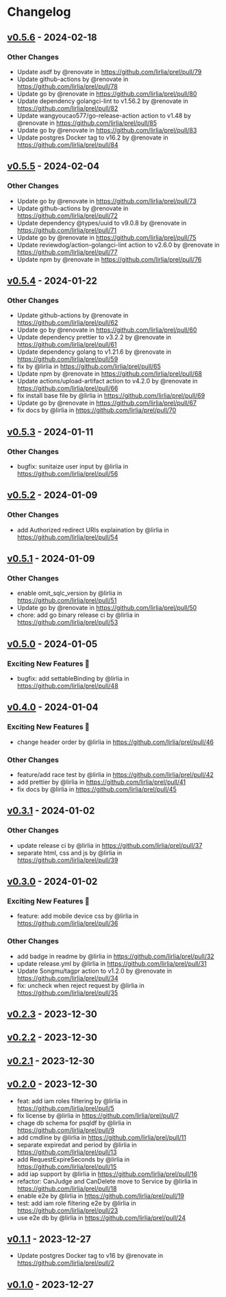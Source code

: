 # Changelog

## [v0.5.6](https://github.com/lirlia/prel/compare/v0.5.5...v0.5.6) - 2024-02-18
### Other Changes
- Update asdf by @renovate in https://github.com/lirlia/prel/pull/79
- Update github-actions by @renovate in https://github.com/lirlia/prel/pull/78
- Update go by @renovate in https://github.com/lirlia/prel/pull/80
- Update dependency golangci-lint to v1.56.2 by @renovate in https://github.com/lirlia/prel/pull/82
- Update wangyoucao577/go-release-action action to v1.48 by @renovate in https://github.com/lirlia/prel/pull/85
- Update go by @renovate in https://github.com/lirlia/prel/pull/83
- Update postgres Docker tag to v16.2 by @renovate in https://github.com/lirlia/prel/pull/84

## [v0.5.5](https://github.com/lirlia/prel/compare/v0.5.4...v0.5.5) - 2024-02-04
### Other Changes
- Update go by @renovate in https://github.com/lirlia/prel/pull/73
- Update github-actions by @renovate in https://github.com/lirlia/prel/pull/72
- Update dependency @types/uuid to v9.0.8 by @renovate in https://github.com/lirlia/prel/pull/71
- Update go by @renovate in https://github.com/lirlia/prel/pull/75
- Update reviewdog/action-golangci-lint action to v2.6.0 by @renovate in https://github.com/lirlia/prel/pull/77
- Update npm by @renovate in https://github.com/lirlia/prel/pull/76

## [v0.5.4](https://github.com/lirlia/prel/compare/v0.5.3...v0.5.4) - 2024-01-22
### Other Changes
- Update github-actions by @renovate in https://github.com/lirlia/prel/pull/62
- Update go by @renovate in https://github.com/lirlia/prel/pull/60
- Update dependency prettier to v3.2.2 by @renovate in https://github.com/lirlia/prel/pull/61
- Update dependency golang to v1.21.6 by @renovate in https://github.com/lirlia/prel/pull/59
- fix by @lirlia in https://github.com/lirlia/prel/pull/65
- Update npm by @renovate in https://github.com/lirlia/prel/pull/68
- Update actions/upload-artifact action to v4.2.0 by @renovate in https://github.com/lirlia/prel/pull/66
- fix install base file by @lirlia in https://github.com/lirlia/prel/pull/69
- Update go by @renovate in https://github.com/lirlia/prel/pull/67
- fix docs by @lirlia in https://github.com/lirlia/prel/pull/70

## [v0.5.3](https://github.com/lirlia/prel/compare/v0.5.2...v0.5.3) - 2024-01-11
### Other Changes
- bugfix: sunitaize user input by @lirlia in https://github.com/lirlia/prel/pull/56

## [v0.5.2](https://github.com/lirlia/prel/compare/v0.5.1...v0.5.2) - 2024-01-09
### Other Changes
- add Authorized redirect URIs explaination by @lirlia in https://github.com/lirlia/prel/pull/54

## [v0.5.1](https://github.com/lirlia/prel/compare/v0.5.0...v0.5.1) - 2024-01-09
### Other Changes
- enable omit_sqlc_version by @lirlia in https://github.com/lirlia/prel/pull/51
- Update go by @renovate in https://github.com/lirlia/prel/pull/50
- chore: add go binary release ci by @lirlia in https://github.com/lirlia/prel/pull/53

## [v0.5.0](https://github.com/lirlia/prel/compare/v0.4.0...v0.5.0) - 2024-01-05
### Exciting New Features 🎉
- bugfix: add settableBinding by @lirlia in https://github.com/lirlia/prel/pull/48

## [v0.4.0](https://github.com/lirlia/prel/compare/v0.3.1...v0.4.0) - 2024-01-04
### Exciting New Features 🎉
- change header order by @lirlia in https://github.com/lirlia/prel/pull/46
### Other Changes
- feature/add race test by @lirlia in https://github.com/lirlia/prel/pull/42
- add prettier by @lirlia in https://github.com/lirlia/prel/pull/41
- fix docs by @lirlia in https://github.com/lirlia/prel/pull/45

## [v0.3.1](https://github.com/lirlia/prel/compare/v0.3.0...v0.3.1) - 2024-01-02
### Other Changes
- update release ci by @lirlia in https://github.com/lirlia/prel/pull/37
- separate html, css and js by @lirlia in https://github.com/lirlia/prel/pull/39

## [v0.3.0](https://github.com/lirlia/prel/compare/v0.2.3...v0.3.0) - 2024-01-02

### Exciting New Features 🎉

- feature: add mobile device css by @lirlia in https://github.com/lirlia/prel/pull/36

### Other Changes

- add badge in readme by @lirlia in https://github.com/lirlia/prel/pull/32
- update release.yml by @lirlia in https://github.com/lirlia/prel/pull/31
- Update Songmu/tagpr action to v1.2.0 by @renovate in https://github.com/lirlia/prel/pull/34
- fix: uncheck when reject request by @lirlia in https://github.com/lirlia/prel/pull/35

## [v0.2.3](https://github.com/lirlia/prel/compare/v0.2.2...v0.2.3) - 2023-12-30

## [v0.2.2](https://github.com/lirlia/prel/compare/v0.2.1...v0.2.2) - 2023-12-30

## [v0.2.1](https://github.com/lirlia/prel/compare/v0.2.0...v0.2.1) - 2023-12-30

## [v0.2.0](https://github.com/lirlia/prel/compare/v0.1.1...v0.2.0) - 2023-12-30

- feat: add iam roles filtering by @lirlia in https://github.com/lirlia/prel/pull/5
- fix license by @lirlia in https://github.com/lirlia/prel/pull/7
- chage db schema for psqldf by @lirlia in https://github.com/lirlia/prel/pull/9
- add cmdline by @lirlia in https://github.com/lirlia/prel/pull/11
- separate expiredat and period by @lirlia in https://github.com/lirlia/prel/pull/13
- add RequestExpireSeconds by @lirlia in https://github.com/lirlia/prel/pull/15
- add iap support by @lirlia in https://github.com/lirlia/prel/pull/16
- refactor: CanJudge and CanDelete move to Service by @lirlia in https://github.com/lirlia/prel/pull/18
- enable e2e by @lirlia in https://github.com/lirlia/prel/pull/19
- test: add iam role filtering e2e by @lirlia in https://github.com/lirlia/prel/pull/23
- use e2e db by @lirlia in https://github.com/lirlia/prel/pull/24

## [v0.1.1](https://github.com/lirlia/prel/compare/v0.1.0...v0.1.1) - 2023-12-27

- Update postgres Docker tag to v16 by @renovate in https://github.com/lirlia/prel/pull/2

## [v0.1.0](https://github.com/lirlia/prel/commits/v0.1.0) - 2023-12-27
